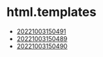 # html.templates
- [20221003150491](/zet/20221003150491/README.md)
- [20221003150489](/zet/20221003150489/README.md)
- [20221003150490](/zet/20221003150490/README.md)

